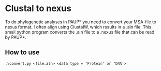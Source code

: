 # Clustal to nexus

To do phylogenetic analyses in PAUP* you need to convert your MSA-file to nexus format. I often align using ClustalW, which results in a .aln file. This small python program converts the .aln file to a .nexus file that can be read by PAUP*.

## How to use

```
.\convert.py <file.aln> <data type = 'Protein' or 'DNA'>
```
